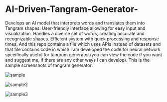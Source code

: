 # AI-Driven-Tangram-Generator-
Develops an AI model that interprets words and translates them into Tangram shapes. User-friendly interface allowing for easy input and visualization. Handles a diverse set of words, creating accurate and recognizable shapes. Efficient system with quick processing and response times.
And this repo contains a file which uses APIs instead of datasets and that file contains code in which I am developed the code for neural network specifically useful for tangram generator.(you can view the code if you want and suggest me, if there are any other ways I can develop).
This is the sample screenshots of tangram generator:

![sample](https://github.com/PranadeepTalamanchi/AI-Driven-Tangram-Generator-/assets/108394698/97121b21-08d0-4dd6-a968-d9470c80f093)

![sample2](https://github.com/PranadeepTalamanchi/AI-Driven-Tangram-Generator-/assets/108394698/72050af0-fc41-445d-9c99-6f7c32298b10)

![sample3](https://github.com/PranadeepTalamanchi/AI-Driven-Tangram-Generator-/assets/108394698/c10d7681-2ec8-46fa-ac56-a3f926a01b5f)
